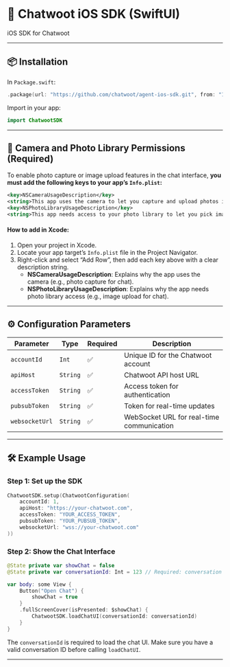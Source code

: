 # 💬 Chatwoot iOS SDK (SwiftUI)

iOS SDK for Chatwoot

---



## 📦 Installation

In `Package.swift`:

```swift
.package(url: "https://github.com/chatwoot/agent-ios-sdk.git", from: "1.0.0")
```

Import in your app:

```swift
import ChatwootSDK
```

---

## 📸 Camera and Photo Library Permissions (Required)

To enable photo capture or image upload features in the chat interface, **you must add the following keys to your app’s `Info.plist`:**

```xml
<key>NSCameraUsageDescription</key>
<string>This app uses the camera to let you capture and upload photos in chat.</string>
<key>NSPhotoLibraryUsageDescription</key>
<string>This app needs access to your photo library to let you pick images for chat.</string>
```

#### How to add in Xcode:

1. Open your project in Xcode.
2. Locate your app target’s `Info.plist` file in the Project Navigator.
3. Right-click and select “Add Row”, then add each key above with a clear description string.
   - **NSCameraUsageDescription**: Explains why the app uses the camera (e.g., photo capture for chat).
   - **NSPhotoLibraryUsageDescription**: Explains why the app needs photo library access (e.g., image upload for chat).

---

## ⚙️ Configuration Parameters

| Parameter        | Type      | Required | Description                                 |
|-----------------|-----------|----------|---------------------------------------------|
| `accountId`     | `Int`     | ✅        | Unique ID for the Chatwoot account          |
| `apiHost`       | `String`  | ✅        | Chatwoot API host URL                       |
| `accessToken`   | `String`  | ✅        | Access token for authentication             |
| `pubsubToken`   | `String`  | ✅        | Token for real-time updates                 |
| `websocketUrl`  | `String`  | ✅        | WebSocket URL for real-time communication   |

---

## 🛠️ Example Usage

### Step 1: Set up the SDK

```swift
ChatwootSDK.setup(ChatwootConfiguration(
    accountId: 1,
    apiHost: "https://your-chatwoot.com",
    accessToken: "YOUR_ACCESS_TOKEN",
    pubsubToken: "YOUR_PUBSUB_TOKEN",
    websocketUrl: "wss://your-chatwoot.com"
))
```

### Step 2: Show the Chat Interface

```swift
@State private var showChat = false
@State private var conversationId: Int = 123 // Required: conversation ID to load

var body: some View {
    Button("Open Chat") {
        showChat = true
    }
    .fullScreenCover(isPresented: $showChat) {
        ChatwootSDK.loadChatUI(conversationId: conversationId)
    }
}
```

The `conversationId` is required to load the chat UI. Make sure you have a valid conversation ID before calling `loadChatUI`.

---
